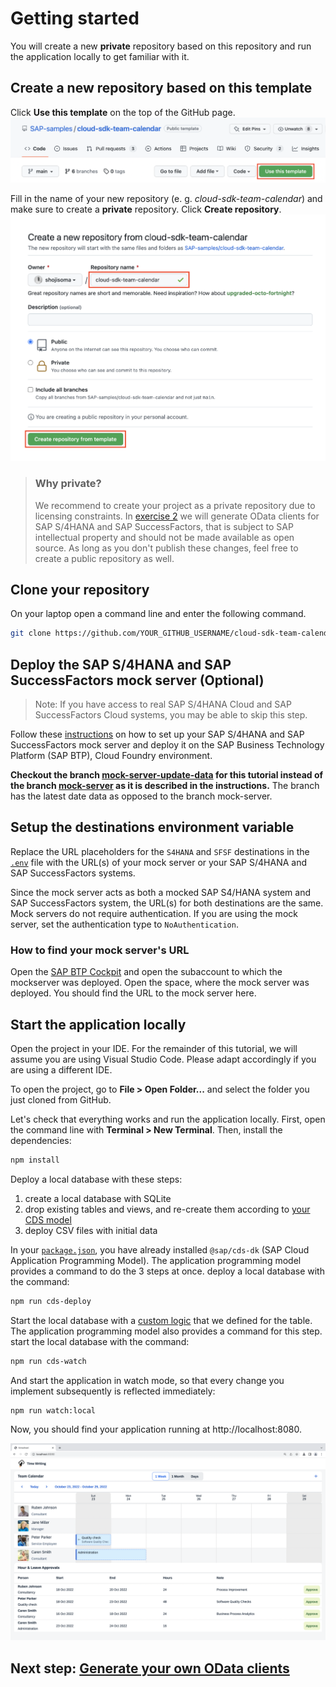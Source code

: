 # Getting started

You will create a new **private** repository based on this repository and run the application locally to get familiar with it.

## Create a new repository based on this template

Click **Use this template** on the top of the GitHub page.
![Use Template](images/use-template.png)

Fill in the name of your new repository (e. g. _cloud-sdk-team-calendar_) and make sure to create a **private** repository. Click **Create repository**.
![Create New](images/create-new.png)

> ### Why private?
>
> We recommend to create your project as a private repository due to licensing constraints. In [exercise 2](02-generate-odata-clients.md) we will generate OData clients for SAP S/4HANA and SAP SuccessFactors, that is subject to SAP intellectual property and should not be made available as open source. As long as you don't publish these changes, feel free to create a public repository as well.

## Clone your repository

On your laptop open a command line and enter the following command.

```sh
git clone https://github.com/YOUR_GITHUB_USERNAME/cloud-sdk-team-calendar.git
```

## Deploy the SAP S/4HANA and SAP SuccessFactors mock server (Optional)

> Note: If you have access to real SAP S/4HANA Cloud and SAP SuccessFactors Cloud systems, you may be able to skip this step.

Follow these [instructions](https://github.com/SAP/cloud-s4-sdk-book/tree/mock-server#how-to-run-the-server) on how to set up your SAP S/4HANA and SAP SuccessFactors mock server and deploy it on the SAP Business Technology Platform (SAP BTP), Cloud Foundry environment.

**Checkout the branch [mock-server-update-data](https://github.com/SAP/cloud-s4-sdk-book/tree/mock-server-update-data) for this tutorial instead of the branch [mock-server](https://github.com/SAP/cloud-s4-sdk-book/tree/mock-server) as it is described in the instructions.** The branch has the latest date data as opposed to the branch mock-server.

## Setup the destinations environment variable

Replace the URL placeholders for the `S4HANA` and `SFSF` destinations in the [`.env`](../.env) file with the URL(s) of your mock server or your SAP S/4HANA and SAP SuccessFactors systems.

Since the mock server acts as both a mocked SAP S4/HANA system and SAP SuccessFactors system, the URL(s) for both destinations are the same.
Mock servers do not require authentication. If you are using the mock server, set the authentication type to `NoAuthentication`.

### How to find your mock server's URL

Open the [SAP BTP Cockpit](https://account.hana.ondemand.com) and open the subaccount to which the mockserver was deployed. Open the space, where the mock server was deployed. You should find the URL to the mock server here.

## Start the application locally

Open the project in your IDE. For the remainder of this tutorial, we will assume you are using Visual Studio Code. Please adapt accordingly if you are using a different IDE.

To open the project, go to **File > Open Folder...** and select the folder you just cloned from GitHub.

Let's check that everything works and run the application locally. First, open the command line with **Terminal > New Terminal**. Then, install the dependencies:

```sh
npm install
```

Deploy a local database with these steps:

1. create a local database with SQLite
2. drop existing tables and views, and re-create them according to [your CDS model](../db/data-model.cds)
3. deploy CSV files with initial data

In your [`package.json`](../package.json), you have already installed `@sap/cds-dk` (SAP Cloud Application Programming Model). The application programming model provides a command to do the 3 steps at once. deploy a local database with the command:

```sh
npm run cds-deploy
```

Start the local database with a [custom logic](../src/team-calendar-service.ts) that we defined for the table. The application programming model also provides a command for this step. start the local database with the command:

```sh
npm run cds-watch
```

And start the application in watch mode, so that every change you implement subsequently is reflected immediately:

```sh
npm run watch:local
```

Now, you should find your application running at http://localhost:8080.

![Local Deployment](images/local-deployment.png)

## Next step: [Generate your own OData clients](02-generate-odata-clients.md)
